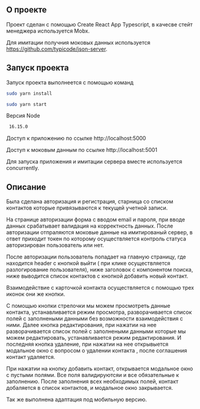 ## О проекте
Проект сделан с помощью Create React App  Typescript, в качесве стейт менеджера используется Mobx.

Для имитации получния моковых данных  используется https://github.com/typicode/json-server.



## Запуск проекта
Запуск проекта выполнеется с помощью команд
```bash
sudo yarn install
```
```bash
sudo yarn start
```
Версия Node
```bash
 16.15.0
```

Доступ к приложению по ссылке http://localhost:5000

Доступ к моковым данным по ссылке http://localhost:5001

Для запуска приложения и имитации сервера вместе используется concurrently.


## Описание
Была сделана авторизация и регистрация, старница со списком контактов которые привязываются к текущей учетной записи.


На странице авторизации форма с вводом email и пароля, при вводе данных срабатывает валидация на корректность данных.
После авторизации отпраляются моковые данные на имитированый сервер, в ответ приходит токен по которому осуществляется 
контроль статуса авторизирован пользователь или нет.

После авторизации пользователь попадает на главную страницу, где находится  header c кнопкой выйти ( при клике осуществляется разлогирование пользователя),
ниже заголовок  с компонентом поиска, ниже выводится список контактов с кнопкой добавить новый контакт.

Взаимодействие с карточкой контакта осуществляется с помощью трех иконок они же кнопки.

С помощью кнопки стрелочки мы можем просмотреть данные контакта, устанавливается режим просмотра, разворачивается список полей с заполнеными данными без возможности взаимодействия с ними.
Далее кнопка редактирования, при нажатии на нее разворачивается список полей с заполнеными данными которые мы можем редактировать, устанавливается режим редактирования.
И последняя кнопка удаление,  при нажатии на нее открывыется модальное окно с вопросом о удалении контакта , после соглашения контакт удаляется.

При нажатии на кнопку добавить контакт, открывается модальное окно с пустыми полями. Все поля валидируютсяи и все обязательные к заполнению.
После заполнения всех необходимых полей, контакт добаляется в список контактов, и модальное окно закрывается.

Так же выполнена адаптация под мобильную версию.

